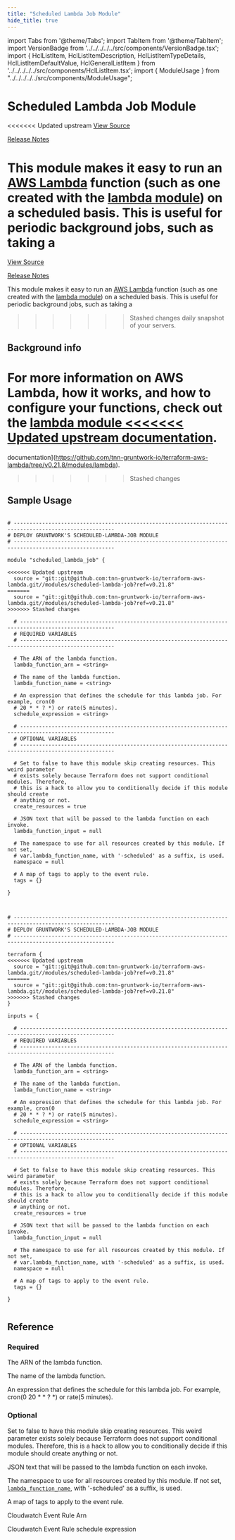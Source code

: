 ```yaml
---
title: "Scheduled Lambda Job Module"
hide_title: true
---
```


import Tabs from '@theme/Tabs';
import TabItem from '@theme/TabItem';
import VersionBadge from '../../../../../src/components/VersionBadge.tsx';
import { HclListItem, HclListItemDescription, HclListItemTypeDetails, HclListItemDefaultValue, HclGeneralListItem } from '../../../../../src/components/HclListItem.tsx';
import { ModuleUsage } from "../../../../../src/components/ModuleUsage";

<VersionBadge repoTitle="AWS Lambda" version="0.21.8" lastModifiedVersion="0.20.0"/>

# Scheduled Lambda Job Module

<<<<<<< Updated upstream
<a href="https://github.com/tnn-gruntwork-io/terraform-aws-lambda/tree/v0.21.8/modules/scheduled-lambda-job" className="link-button" title="View the source code for this module in GitHub.">View Source</a>

<a href="https://github.com/tnn-gruntwork-io/terraform-aws-lambda/releases/tag/v0.20.0" className="link-button" title="Release notes for only versions which impacted this module.">Release Notes</a>

This module makes it easy to run an [AWS Lambda](https://aws.amazon.com/lambda/) function (such as one created with the
[lambda module](https://github.com/tnn-gruntwork-io/terraform-aws-lambda/tree/v0.21.8/modules/lambda)) on a scheduled basis. This is useful for periodic background jobs, such as taking a
=======
<a href="https://github.com/tnn-gruntwork-io/terraform-aws-lambda/tree/v0.21.8/modules/scheduled-lambda-job" className="link-button" title="View the source code for this module in GitHub.">View Source</a>

<a href="https://github.com/tnn-gruntwork-io/terraform-aws-lambda/releases/tag/v0.20.0" className="link-button" title="Release notes for only versions which impacted this module.">Release Notes</a>

This module makes it easy to run an [AWS Lambda](https://aws.amazon.com/lambda/) function (such as one created with the
[lambda module](https://github.com/tnn-gruntwork-io/terraform-aws-lambda/tree/v0.21.8/modules/lambda)) on a scheduled basis. This is useful for periodic background jobs, such as taking a
>>>>>>> Stashed changes
daily snapshot of your servers.

## Background info

For more information on AWS Lambda, how it works, and how to configure your functions, check out the [lambda module
<<<<<<< Updated upstream
documentation](https://github.com/tnn-gruntwork-io/terraform-aws-lambda/tree/v0.21.8/modules/lambda).
=======
documentation](https://github.com/tnn-gruntwork-io/terraform-aws-lambda/tree/v0.21.8/modules/lambda).
>>>>>>> Stashed changes

## Sample Usage

<Tabs>
<TabItem value="terraform" label="Terraform" default>

```hcl title="main.tf"

# ------------------------------------------------------------------------------------------------------
# DEPLOY GRUNTWORK'S SCHEDULED-LAMBDA-JOB MODULE
# ------------------------------------------------------------------------------------------------------

module "scheduled_lambda_job" {

<<<<<<< Updated upstream
  source = "git::git@github.com:tnn-gruntwork-io/terraform-aws-lambda.git//modules/scheduled-lambda-job?ref=v0.21.8"
=======
  source = "git::git@github.com:tnn-gruntwork-io/terraform-aws-lambda.git//modules/scheduled-lambda-job?ref=v0.21.8"
>>>>>>> Stashed changes

  # ----------------------------------------------------------------------------------------------------
  # REQUIRED VARIABLES
  # ----------------------------------------------------------------------------------------------------

  # The ARN of the lambda function.
  lambda_function_arn = <string>

  # The name of the lambda function.
  lambda_function_name = <string>

  # An expression that defines the schedule for this lambda job. For example, cron(0
  # 20 * * ? *) or rate(5 minutes).
  schedule_expression = <string>

  # ----------------------------------------------------------------------------------------------------
  # OPTIONAL VARIABLES
  # ----------------------------------------------------------------------------------------------------

  # Set to false to have this module skip creating resources. This weird parameter
  # exists solely because Terraform does not support conditional modules. Therefore,
  # this is a hack to allow you to conditionally decide if this module should create
  # anything or not.
  create_resources = true

  # JSON text that will be passed to the lambda function on each invoke.
  lambda_function_input = null

  # The namespace to use for all resources created by this module. If not set,
  # var.lambda_function_name, with '-scheduled' as a suffix, is used.
  namespace = null

  # A map of tags to apply to the event rule.
  tags = {}

}


```

</TabItem>
<TabItem value="terragrunt" label="Terragrunt" default>

```hcl title="terragrunt.hcl"

# ------------------------------------------------------------------------------------------------------
# DEPLOY GRUNTWORK'S SCHEDULED-LAMBDA-JOB MODULE
# ------------------------------------------------------------------------------------------------------

terraform {
<<<<<<< Updated upstream
  source = "git::git@github.com:tnn-gruntwork-io/terraform-aws-lambda.git//modules/scheduled-lambda-job?ref=v0.21.8"
=======
  source = "git::git@github.com:tnn-gruntwork-io/terraform-aws-lambda.git//modules/scheduled-lambda-job?ref=v0.21.8"
>>>>>>> Stashed changes
}

inputs = {

  # ----------------------------------------------------------------------------------------------------
  # REQUIRED VARIABLES
  # ----------------------------------------------------------------------------------------------------

  # The ARN of the lambda function.
  lambda_function_arn = <string>

  # The name of the lambda function.
  lambda_function_name = <string>

  # An expression that defines the schedule for this lambda job. For example, cron(0
  # 20 * * ? *) or rate(5 minutes).
  schedule_expression = <string>

  # ----------------------------------------------------------------------------------------------------
  # OPTIONAL VARIABLES
  # ----------------------------------------------------------------------------------------------------

  # Set to false to have this module skip creating resources. This weird parameter
  # exists solely because Terraform does not support conditional modules. Therefore,
  # this is a hack to allow you to conditionally decide if this module should create
  # anything or not.
  create_resources = true

  # JSON text that will be passed to the lambda function on each invoke.
  lambda_function_input = null

  # The namespace to use for all resources created by this module. If not set,
  # var.lambda_function_name, with '-scheduled' as a suffix, is used.
  namespace = null

  # A map of tags to apply to the event rule.
  tags = {}

}


```

</TabItem>
</Tabs>




## Reference

<Tabs>
<TabItem value="inputs" label="Inputs" default>

### Required

<HclListItem name="lambda_function_arn" requirement="required" type="string">
<HclListItemDescription>

The ARN of the lambda function.

</HclListItemDescription>
</HclListItem>

<HclListItem name="lambda_function_name" requirement="required" type="string">
<HclListItemDescription>

The name of the lambda function.

</HclListItemDescription>
</HclListItem>

<HclListItem name="schedule_expression" requirement="required" type="string">
<HclListItemDescription>

An expression that defines the schedule for this lambda job. For example, cron(0 20 * * ? *) or rate(5 minutes).

</HclListItemDescription>
</HclListItem>

### Optional

<HclListItem name="create_resources" requirement="optional" type="bool">
<HclListItemDescription>

Set to false to have this module skip creating resources. This weird parameter exists solely because Terraform does not support conditional modules. Therefore, this is a hack to allow you to conditionally decide if this module should create anything or not.

</HclListItemDescription>
<HclListItemDefaultValue defaultValue="true"/>
</HclListItem>

<HclListItem name="lambda_function_input" requirement="optional" type="string">
<HclListItemDescription>

JSON text that will be passed to the lambda function on each invoke.

</HclListItemDescription>
<HclListItemDefaultValue defaultValue="null"/>
</HclListItem>

<HclListItem name="namespace" requirement="optional" type="string">
<HclListItemDescription>

The namespace to use for all resources created by this module. If not set, <a href="#lambda_function_name"><code>lambda_function_name</code></a>, with '-scheduled' as a suffix, is used.

</HclListItemDescription>
<HclListItemDefaultValue defaultValue="null"/>
</HclListItem>

<HclListItem name="tags" requirement="optional" type="map(string)">
<HclListItemDescription>

A map of tags to apply to the event rule.

</HclListItemDescription>
<HclListItemDefaultValue defaultValue="{}"/>
</HclListItem>

</TabItem>
<TabItem value="outputs" label="Outputs">

<HclListItem name="event_rule_arn">
<HclListItemDescription>

Cloudwatch Event Rule Arn

</HclListItemDescription>
</HclListItem>

<HclListItem name="event_rule_schedule">
<HclListItemDescription>

Cloudwatch Event Rule schedule expression

</HclListItemDescription>
</HclListItem>

</TabItem>
</Tabs>


<!-- ##DOCS-SOURCER-START
{
  "originalSources": [
<<<<<<< Updated upstream
    "https://github.com/tnn-gruntwork-io/terraform-aws-lambda/tree/v0.21.8/modules/scheduled-lambda-job/readme.md",
    "https://github.com/tnn-gruntwork-io/terraform-aws-lambda/tree/v0.21.8/modules/scheduled-lambda-job/variables.tf",
    "https://github.com/tnn-gruntwork-io/terraform-aws-lambda/tree/v0.21.8/modules/scheduled-lambda-job/outputs.tf"
=======
    "https://github.com/tnn-gruntwork-io/terraform-aws-lambda/tree/v0.21.8/modules/scheduled-lambda-job/readme.md",
    "https://github.com/tnn-gruntwork-io/terraform-aws-lambda/tree/v0.21.8/modules/scheduled-lambda-job/variables.tf",
    "https://github.com/tnn-gruntwork-io/terraform-aws-lambda/tree/v0.21.8/modules/scheduled-lambda-job/outputs.tf"
>>>>>>> Stashed changes
  ],
  "sourcePlugin": "module-catalog-api",
  "hash": "fcf3dd6cd225e21b7f442a59b1bdb9c1"
}
##DOCS-SOURCER-END -->
